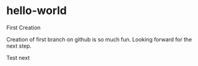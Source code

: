 # hello-world
First Creation

Creation of first branch on github is so much fun.
Looking forward for the next step.




Test next

